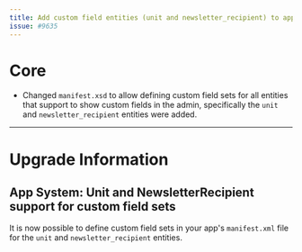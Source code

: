 ```yaml
---
title: Add custom field entities (unit and newsletter_recipient) to apps
issue: #9635
---
```

# Core
* Changed `manifest.xsd` to allow defining custom field sets for all entities that support to show custom fields in the admin, specifically the `unit` and `newsletter_recipient` entities were added.
___ 
# Upgrade Information
## App System: Unit and NewsletterRecipient support for custom field sets

It is now possible to define custom field sets in your app's `manifest.xml` file for the `unit` and `newsletter_recipient` entities.